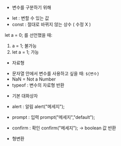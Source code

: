 

* 변수를 구분하기 위해 

- let : 변할 수 있는 값 
- const : 절대로 바뀌지 않는 상수 ( 수정 X )

let a = 0; 를 선언했을 때:
1. a = 1; 불가능
2. let a = 1; 가능

* 자료형

- 문자열 안에서 변수를 사용하고 싶을 때: `${변수}`
- NaN = Not a Number
- typeof : 변수의 자료형 반환

* 기본 대화상자

- alert : 알림
alert("메세지");

- prompt : 입력
prompt("메세지","default");

- confirm : 확인
confirm("메세지"); -> boolean 값 반환

* 형변환
